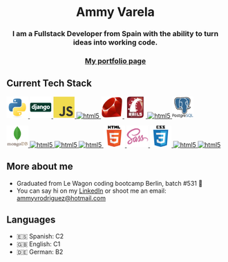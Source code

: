 <h1 align="center">Ammy Varela</h1>
<h3 align="center">I am a Fullstack Developer from Spain with the ability to turn ideas into working code.</h3>

<h3 align="center">
  <a href="https://ammyvareladev.glitch.me" target="_blank">My portfolio page</a>
</h3>

<h2 align="left">Current Tech Stack</h2>

<p align="left"> 
   <a href="#"> 
      <img src="https://raw.githubusercontent.com/devicons/devicon/master/icons/python/python-original.svg" alt="html5" width="50" height="50"/>
   </a>
   <a href="#"> 
      <img src="https://raw.githubusercontent.com/devicons/devicon/master/icons/django/django-original.svg" alt="html5" width="50" height="50"/>
   </a>
   <a href="#"> 
      <img src="https://raw.githubusercontent.com/devicons/devicon/master/icons/javascript/javascript-original.svg" alt="html5" width="50" height="50"/>
   </a>
   <a href="#"> 
      <img src="https://www.surrealcms.com/uploads/nodejs-logo.png" alt="html5" width="70" height="50"/>
   </a>
   <a href="#"> 
      <img src="https://raw.githubusercontent.com/devicons/devicon/master/icons/ruby/ruby-original.svg" alt="html5" width="50" height="50"/>
   </a>
   <a href="#"> 
      <img src="https://raw.githubusercontent.com/devicons/devicon/master/icons/rails/rails-original-wordmark.svg" alt="html5" width="50" height="50"/>
   </a>
   <a href="#"> 
      <img src="https://i2.wp.com/enekodelatorre.com/wp-content/uploads/2016/10/express-fondo-2.png?resize=800%2C516&ssl=1" alt="html5" width="70" height="50"/>
   </a>
   <a href="#"> 
      <img src="https://raw.githubusercontent.com/devicons/devicon/master/icons/postgresql/postgresql-original-wordmark.svg" alt="html5" width="50" height="50"/>
   </a>
</p>
<p align="left"> 
   <a href="#"> 
      <img src="https://raw.githubusercontent.com/devicons/devicon/master/icons/mongodb/mongodb-original-wordmark.svg" alt="html5" width="50" height="50"/>
   </a>
   <a href="#"> 
      <img src="https://www.vectorlogo.zone/logos/jestjsio/jestjsio-icon.svg" alt="html5" width="50" height="50"/>
   </a>
   <a href="#"> 
      <img src="https://www.vectorlogo.zone/logos/getpostman/getpostman-icon.svg" alt="html5" width="50" height="50"/>
   </a>
   <a href="#"> 
      <img src="https://www.vectorlogo.zone/logos/sqlite/sqlite-icon.svg" alt="html5" width="50" height="50"/>
   </a>
   <a href="#"> 
      <img src="https://raw.githubusercontent.com/devicons/devicon/master/icons/html5/html5-original-wordmark.svg" alt="html5" width="50" height="50"/>
   </a>
   <a href="#"> 
      <img src="https://raw.githubusercontent.com/devicons/devicon/master/icons/sass/sass-original.svg" alt="html5" width="50" height="50"/>
   </a>
   <a href="#"> 
      <img src="https://raw.githubusercontent.com/devicons/devicon/master/icons/css3/css3-original-wordmark.svg" alt="html5" width="50" height="50"/>
   </a>
   <a href="#"> 
      <img src="https://www.vectorlogo.zone/logos/heroku/heroku-icon.svg" alt="html5" width="50" height="50"/>
   </a>
   <a href="#"> 
      <img src="https://www.vectorlogo.zone/logos/git-scm/git-scm-icon.svg" alt="html5" width="50" height="50"/>
   </a>
</p>

<h2 align="left">More about me</h2>

* Graduated from Le Wagon coding bootcamp Berlin, batch #531 💪
* You can say hi on my [LinkedIn](https://www.linkedin.com/in/ammy-varela-rodriguez/) or shoot me an email: ammyvrodriguez@hotmail.com

<h2 align="left">Languages</h2>

* 🇪🇸 Spanish: C2
* 🇬🇧 English: C1
* 🇩🇪 German: B2
